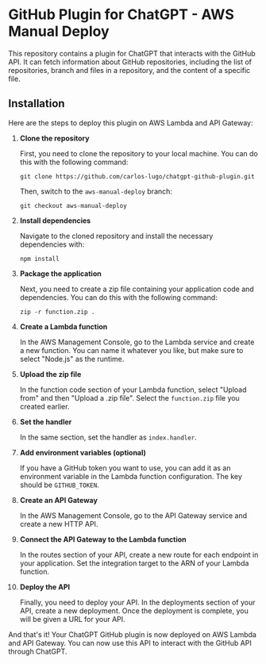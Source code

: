 # GitHub Plugin for ChatGPT - AWS Manual Deploy

This repository contains a plugin for ChatGPT that interacts with the GitHub API. It can fetch information about GitHub repositories, including the list of repositories, branch and files in a repository, and the content of a specific file.

## Installation

Here are the steps to deploy this plugin on AWS Lambda and API Gateway:

1. **Clone the repository**

   First, you need to clone the repository to your local machine. You can do this with the following command:

   ```
   git clone https://github.com/carlos-lugo/chatgpt-github-plugin.git
   ```

   Then, switch to the `aws-manual-deploy` branch:

   ```
   git checkout aws-manual-deploy
   ```

2. **Install dependencies**

   Navigate to the cloned repository and install the necessary dependencies with:

   ```
   npm install
   ```

3. **Package the application**

   Next, you need to create a zip file containing your application code and dependencies. You can do this with the following command:

   ```
   zip -r function.zip .
   ```

4. **Create a Lambda function**

   In the AWS Management Console, go to the Lambda service and create a new function. You can name it whatever you like, but make sure to select "Node.js" as the runtime.

5. **Upload the zip file**

   In the function code section of your Lambda function, select "Upload from" and then "Upload a .zip file". Select the `function.zip` file you created earlier.

6. **Set the handler**

   In the same section, set the handler as `index.handler`.

7. **Add environment variables (optional)**

   If you have a GitHub token you want to use, you can add it as an environment variable in the Lambda function configuration. The key should be `GITHUB_TOKEN`.

8. **Create an API Gateway**

   In the AWS Management Console, go to the API Gateway service and create a new HTTP API. 

9. **Connect the API Gateway to the Lambda function**

   In the routes section of your API, create a new route for each endpoint in your application. Set the integration target to the ARN of your Lambda function.

10. **Deploy the API**

    Finally, you need to deploy your API. In the deployments section of your API, create a new deployment. Once the deployment is complete, you will be given a URL for your API.

And that's it! Your ChatGPT GitHub plugin is now deployed on AWS Lambda and API Gateway. You can now use this API to interact with the GitHub API through ChatGPT.